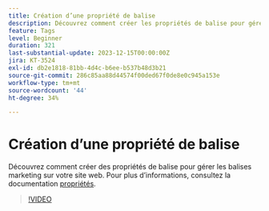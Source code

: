 ```yaml
---
title: Création d’une propriété de balise
description: Découvrez comment créer les propriétés de balise pour gérer les balises marketing sur votre site Web.
feature: Tags
level: Beginner
duration: 321
last-substantial-update: 2023-12-15T00:00:00Z
jira: KT-3524
exl-id: db2e1818-81bb-4d4c-b6ee-b537b48d3b21
source-git-commit: 286c85aa88d44574f00ded67f0de8e0c945a153e
workflow-type: tm+mt
source-wordcount: '44'
ht-degree: 34%

---
```


# Création d’une propriété de balise

Découvrez comment créer des propriétés de balise pour gérer les balises marketing sur votre site web. Pour plus d’informations, consultez la documentation [propriétés](https://experienceleague.adobe.com/docs/experience-platform/tags/admin/companies-and-properties.html?lang=fr).

>[!VIDEO](https://video.tv.adobe.com/v/3428595/?learn=on&enablevpops&captions=fre_fr)


